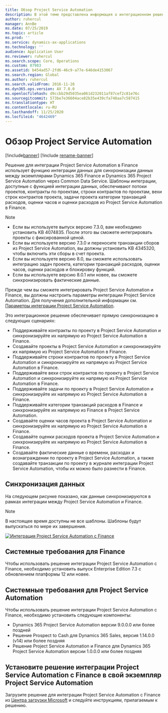 ```yaml
---
title: Обзор Project Service Automation
description: В этой теме представлена информация о интеграционном решении Dynamics 365 Project Service Automation в Dynamics 365 Finance.
author: ruhercul
manager: AnnBe
ms.date: 07/25/2019
ms.topic: article
ms.prod: ''
ms.service: dynamics-ax-applications
ms.technology: ''
audience: Application User
ms.reviewer: ruhercul
ms.search.scope: Core, Operations
ms.custom: 87983
ms.assetid: b454ad57-2fd6-46c9-a77e-646de4153067
ms.search.region: Global
ms.author: ruhercul
ms.search.validFrom: 2016-11-28
ms.dyn365.ops.version: AX 7.0.0
ms.openlocfilehash: d9ccbb29d5035ea061d232011af87cef2c81e76c
ms.sourcegitcommit: 573be7e36604ace82b35e439cfa748aa7c587415
ms.translationtype: HT
ms.contentlocale: ru-RU
ms.lasthandoff: 11/25/2020
ms.locfileid: "4642469"
---
```

# <a name="project-service-automation-overview"></a>Обзор Project Service Automation

[!include[banner](../includes/banner.md)]
[!include [rename-banner](~/includes/cc-data-platform-banner.md)]

Решение для интеграции Project Service Automation в Finance использует функцию интеграции данных для синхронизации данных между экземплярами Dynamics 365 Finance и Dynamics 365 Project Service Automation через Common Data Service. Шаблоны интеграции, доступные с функцией интеграции данных, обеспечивают потоки проектов, контракты по проектам, строки контрактов по проектам, вехи строк контрактов проекта, задачи проекта категории транзакций расходов, оценки часов и оценки расходов из Project Service Automation в Finance.

> [!NOTE]
> - Если вы используете выпуск версию 7.3.0, вам необходимо установить KB 4074835. После этого вы сможете интегрировать проекты с фиксированной ценой.
> - Если вы используете версию 7.3.0 и переносите транзакции сборов из Project Service Automation, вы должны установить KB 4345320, чтобы включить эти сборы в счет проекта.
> - Если вы используете версию 8.0, вы сможете использовать интеграцию задач проекта, категории транзакций расходов, оценки часов, оценки расходов и блокировку функций.
> - Если вы используете версию 8.0.1 или новее, вы сможете синхронизировать фактические данные.

Прежде чем вы сможете интегрировать Project Service Automation и Finance, вы должны настроить параметры интеграции Project Service Automation. Для получения дополнительной информации см. [Параметры интеграции Project Service Automation](PSA-parameters.md).

Это интеграционное решение обеспечивает прямую синхронизацию в следующих сценариях:

- Поддерживайте контракты по проекту в Project Service Automation и синхронизируйте их напрямую из Project Service Automation в Finance.
- Создавайте проекты в Project Service Automation и синхронизируйте их напрямую из Project Service Automation в Finance.
- Поддерживайте строки контрактов по проекту в Project Service Automation и синхронизируйте их напрямую из Project Service Automation в Finance.
- Поддерживайте вехи строк контрактов по проекту в Project Service Automation и синхронизируйте их напрямую из Project Service Automation в Finance.
- Поддерживайте задачи по проекту в Project Service Automation и синхронизируйте их напрямую из Project Service Automation в Finance.
- Поддерживайте категории транзакций расходов в Finance и синхронизируйте их напрямую из Finance в Project Service Automation.
- Создавайте оценки часов проекта в Project Service Automation и синхронизируйте их напрямую из Project Service Automation в Finance.
- Создавайте оценки расходов проекта в Project Service Automation и синхронизируйте их напрямую из Project Service Automation в Finance.
- Создавайте фактические данные о времени, расходах и вознаграждении по проекту в Project Service Automation, а также создавайте транзакции по проекту в журнале интеграции Project Service Automation, чтобы их можно было разнести в Finance.

## <a name="data-synchronization"></a>Синхронизация данных

На следующем рисунке показано, как данные синхронизируются в рамках интеграции между Project Service Automation и Finance.

> [!NOTE]
> В настоящее время доступны не все шаблоны. Шаблоны будут выпускаться по мере их завершения.

[![Интеграция Project Service Automation с Finance](./media/PSA-integration.png)](./media/PSA-integration.png)

## <a name="system-requirements-for-finance"></a>Системные требования для Finance

Чтобы использовать решение интеграции Project Service Automation с Finance, необходимо установить выпуск Enterprise Edition 7.3 с обновлением платформы 12 или новее.

## <a name="system-requirements-for-project-service-automation"></a>Системные требования для Project Service Automation

Чтобы использовать решение интеграции Project Service Automation с Finance, необходимо установить следующие компоненты:

- Dynamics 365 Project Service Automation версии 9.0.0.0 или более поздней
- Решение Prospect to Cash для Dynamics 365 Sales, версия 1.14.0.0 (v14) или более поздняя
- Решение Project Service Automation и Finance для Dynamics 365 Project Service Automation версии 1.0.0.0 или более поздняя

## <a name="install-the-project-service-automation-to-finance-integration-solution-in-your-project-service-automation-instance"></a>Установите решение интеграции Project Service Automation с Finance в свой экземпляр Project Service Automation

Загрузите решение для интеграции Project Service Automation с Finance из [Центра загрузки Microsoft](https://www.microsoft.com/download/details.aspx?id=57016) и следуйте инструкциям, прилагаемым к решению.
